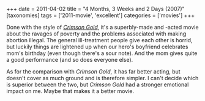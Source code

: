 +++
date = 2011-04-02
title = "4 Months, 3 Weeks and 2 Days (2007)"
[taxonomies]
tags = ['2011-movie', 'excellent']
categories = ['movies']
+++

Done with the style of [*Crimson Gold*], it's a superbly-made and
-acted movie about the ravages of poverty and the problems associated
with making abortion illegal. The general ill-treatment people give each
other is horrid, but luckily things are lightened up when our hero's
boyfriend celebrates mom's birthday (even though there's a sour note).
And the mom gives quite a good performance (and so does everyone else).

As for the comparison with *Crimson Gold*, it has far better acting, but
doesn't cover as much ground and is therefore simpler. I can't decide
which is superior between the two, but *Crimson Gold* had a stronger
emotional impact on me. Maybe that makes it a better movie.

  [*Crimson Gold*]: @/crimson-gold-2003.md
